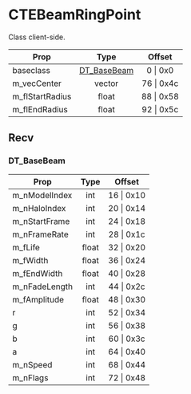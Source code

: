 # CTEBeamRingPoint

Class client-side.

|Prop|Type|Offset|
|---|:-:|:-:|
|baseclass|[DT_BaseBeam](#dt_basebeam)|0 \| 0x0|
|m_vecCenter|vector|76 \| 0x4c|
|m_flStartRadius|float|88 \| 0x58|
|m_flEndRadius|float|92 \| 0x5c|

## Recv

### DT_BaseBeam

|Prop|Type|Offset|
|---|:-:|:-:|
|m_nModelIndex|int|16 \| 0x10|
|m_nHaloIndex|int|20 \| 0x14|
|m_nStartFrame|int|24 \| 0x18|
|m_nFrameRate|int|28 \| 0x1c|
|m_fLife|float|32 \| 0x20|
|m_fWidth|float|36 \| 0x24|
|m_fEndWidth|float|40 \| 0x28|
|m_nFadeLength|int|44 \| 0x2c|
|m_fAmplitude|float|48 \| 0x30|
|r|int|52 \| 0x34|
|g|int|56 \| 0x38|
|b|int|60 \| 0x3c|
|a|int|64 \| 0x40|
|m_nSpeed|int|68 \| 0x44|
|m_nFlags|int|72 \| 0x48|
